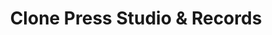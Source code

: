 ---
title: "Clone Press Studio & Records"
url: /burien/clone-press-studio-und-records/
shop: Kopieren
---